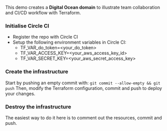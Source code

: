 This demo creates a **Digital Ocean domain** to illustrate team collaboration and CI/CD workflow with Terraform.
### Initialise Circle CI
* Register the repo with Circle CI
* Setup the following environment variables in Circle CI:
  * TF_VAR_do_token=<your_do_token>
  * TF_VAR_ACCESS_KEY=<your_aws_access_key_id>
  * TF_VAR_SECRET_KEY=<your_aws_secret_access_key>
### Create the infrastructure
Start by pushing an empty commit with: `git commit --allow-empty && git push`
Then, modify the Terraform configuration, commit and push to deploy your changes.
### Destroy the infrastructure
The easiest way to do it here is to comment out the resources, commit and push.
